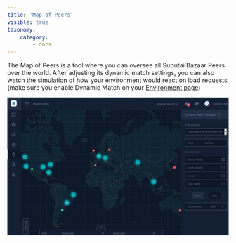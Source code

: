 ```yaml
---
title: 'Map of Peers'
visible: true
taxonomy:
    category:
        - docs
---
```


The Map of Peers is a tool where you can oversee all Subutai Bazaar Peers over the world. After adjusting its dynamic match settings, you can also watch the simulation of how your environment would react on load requests (make sure you enable Dynamic Match on your [Environment page](../environments))

![Map of Peers](map.png)